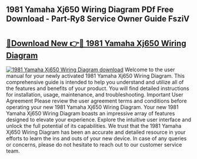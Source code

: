 ## 1981 Yamaha Xj650 Wiring Diagram PDf Free Download - Part-Ry8 Service Owner Guide FsziV

# <h2><a href="http://dflo9o.blite.top/?on=1981+Yamaha+Xj650+Wiring+Diagram">🔗Download New 👉🔴 1981 Yamaha Xj650 Wiring Diagram</a></h2>

[![1981 Yamaha Xj650 Wiring Diagram download](https://i.imgur.com/lujVjoI.png)](http://dflo9o.blite.top/?on=1981+Yamaha+Xj650+Wiring+Diagram)
Welcome to the user manual for your newly activated 1981 Yamaha Xj650 Wiring Diagram. This comprehensive guide is intended to help you understand and utilize all of the features and benefits of your product. You will find detailed instructions for installation, usage, maintenance, and troubleshooting. Important User Agreement Please review the user agreement terms and conditions before operating your new 1981 Yamaha Xj650 Wiring Diagram. Your new 1981 Yamaha Xj650 Wiring Diagram boasts an impressive array of features designed to elevate your experience. Explore the intuitive user interface and unlock the full potential of its capabilities. We trust that the 1981 Yamaha Xj650 Wiring Diagram has been an accurate and detailed resource in your efforts to learn the ins and outs of your new device. In case of any queries or concerns, please do not hesitate to reach out to our customer service team.
